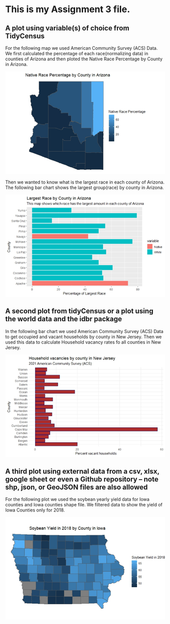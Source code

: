 # This is my Assignment 3 file.
## A plot using variable(s) of choice from TidyCensus
For the following map we used American Community Survey (ACS) Data. We first calculated the percentage of each race(normalizing data) in counties of Arizona and then ploted the Native Race Percentage by County in Arizona.

![This is a map I made](NativeRacePercentagebyCountyinArizona.jpeg)

Then we wanted to know what is the largest race in each county of Arizona. The following bar chart shows the largest group(race) by county in Arizona.

![This is a bar chart I made](LargestRacebyCountyinArizona.jpeg)

## A second plot from tidyCensus or a plot using the world data and  the idbr package 

In the following bar chart we used American Community Survey (ACS) Data to get occupied and vacant households by county in New Jersey. Then we used this data to calculate Household vacancy rates fo all counties in New Jersey. 

![This is a bar chart I made](HouseholdvacanciesbycountyinNewJersey.jpeg)

## A third plot using external data from a csv, xlsx, google sheet or even a Github repository – note  shp, json, or GeoJSON files are also allowed 

For the following plot we used the soybean yearly yield data for Iowa counties and Iowa counties shape file. We filtered data to show the yield of Iowa Counties only for 2018.

![This is a map I made](SoybeanYieldin2018.jpeg)
